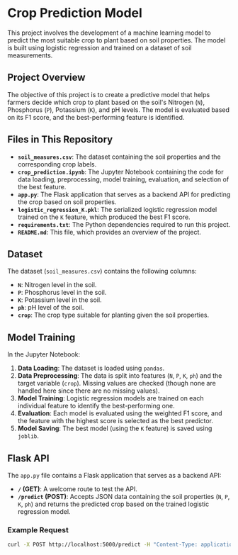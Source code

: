 # Crop Prediction Model

This project involves the development of a machine learning model to predict the most suitable crop to plant based on soil properties. The model is built using logistic regression and trained on a dataset of soil measurements.

## Project Overview

The objective of this project is to create a predictive model that helps farmers decide which crop to plant based on the soil's Nitrogen (`N`), Phosphorus (`P`), Potassium (`K`), and pH levels. The model is evaluated based on its F1 score, and the best-performing feature is identified.

## Files in This Repository

- **`soil_measures.csv`**: The dataset containing the soil properties and the corresponding crop labels.
- **`crop_prediction.ipynb`**: The Jupyter Notebook containing the code for data loading, preprocessing, model training, evaluation, and selection of the best feature.
- **`app.py`**: The Flask application that serves as a backend API for predicting the crop based on soil properties.
- **`logistic_regression_K.pkl`**: The serialized logistic regression model trained on the `K` feature, which produced the best F1 score.
- **`requirements.txt`**: The Python dependencies required to run this project.
- **`README.md`**: This file, which provides an overview of the project.

## Dataset

The dataset (`soil_measures.csv`) contains the following columns:

- **`N`**: Nitrogen level in the soil.
- **`P`**: Phosphorus level in the soil.
- **`K`**: Potassium level in the soil.
- **`ph`**: pH level of the soil.
- **`crop`**: The crop type suitable for planting given the soil properties.

## Model Training

In the Jupyter Notebook:

1. **Data Loading**: The dataset is loaded using `pandas`.
2. **Data Preprocessing**: The data is split into features (`N`, `P`, `K`, `ph`) and the target variable (`crop`). Missing values are checked (though none are handled here since there are no missing values).
3. **Model Training**: Logistic regression models are trained on each individual feature to identify the best-performing one.
4. **Evaluation**: Each model is evaluated using the weighted F1 score, and the feature with the highest score is selected as the best predictor.
5. **Model Saving**: The best model (using the `K` feature) is saved using `joblib`.

## Flask API

The `app.py` file contains a Flask application that serves as a backend API:

- **`/` (GET)**: A welcome route to test the API.
- **`/predict` (POST)**: Accepts JSON data containing the soil properties (`N`, `P`, `K`, `ph`) and returns the predicted crop based on the trained logistic regression model.

### Example Request

```bash
curl -X POST http://localhost:5000/predict -H "Content-Type: application/json" -d '{"N": 90, "P": 40, "K": 70, "ph": 6.5}'
```
